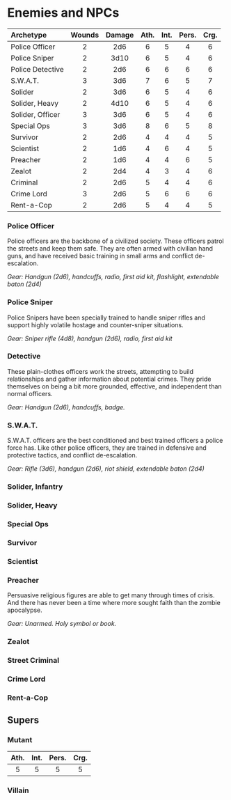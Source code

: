 # Enemies and NPCs


Archetype | Wounds | Damage | Ath. | Int. | Pers. | Crg. |
| :- | :-: | :-: | :-: | :-: |:-: |:-: |
| Police Officer | 2 | 2d6 | 6 | 5 | 4 | 6  
| Police Sniper | 2 | 3d10 | 6 | 5 | 4 | 6
| Police Detective | 2 | 2d6 | 6 | 6 | 6 | 6  
| S.W.A.T. | 3 | 3d6 |  7 | 6 | 5 | 7
| Solider | 2 | 3d6 | 6 | 5 | 4 | 6
| Solider, Heavy | 2 | 4d10 | 6 | 5 | 4 | 6
| Solider, Officer | 3 | 3d6 | 6 | 5 | 4 | 6
| Special Ops | 3 | 3d6 | 8 | 6 | 5 | 8
| Survivor | 2 | 2d6 |  4 | 4 | 4 | 5
| Scientist | 2 | 1d6 | 4 | 6 | 4 | 5
| Preacher | 2 | 1d6 |  4 | 4 | 6 | 5
| Zealot | 2 | 2d4 | 4 | 3 | 4 | 6
| Criminal | 2 | 2d6 |  5 | 4 | 4 | 6
| Crime Lord | 3 | 2d6 | 5 | 6 | 6 | 6
| Rent-a-Cop | 2 | 2d6 | 5 | 4 | 4 | 5


### Police Officer
Police officers are the backbone of a civilized society. These officers patrol the streets and keep them safe. They are often armed with civilian hand guns, and have received basic training in small arms and conflict de-escalation. 

*Gear: Handgun (2d6), handcuffs, radio, first aid kit, flashlight, extendable baton (2d4)* 

###  Police Sniper
Police Snipers have been specially trained to handle sniper rifles and support highly volatile hostage and counter-sniper situations. 

*Gear: Sniper rifle (4d8), handgun (2d6), radio, first aid kit*

### Detective
These plain-clothes officers work the streets, attempting to build relationships and gather information about potential crimes. They pride themselves on being a bit more grounded, effective, and independent than normal officers.

*Gear: Handgun (2d6), handcuffs, badge.*

### S.W.A.T.
S.W.A.T. officers are the best conditioned and best trained officers a police force has. Like other police officers, they are trained in defensive and protective tactics, and conflict de-escalation.

*Gear: Rifle (3d6), handgun (2d6), riot shield, extendable baton (2d4)*

### Solider, Infantry

### Solider, Heavy

### Special Ops

### Survivor

### Scientist

### Preacher
Persuasive religious figures are able to get many through times of crisis. And there has never been a time where more sought faith than the zombie apocalypse.

*Gear: Unarmed. Holy symbol or book.*

### Zealot

### Street Criminal


### Crime Lord


### Rent-a-Cop

## Supers
### Mutant
| Ath. | Int. | Pers. | Crg. |
| :-: | :-: | :-: | :-: |
| 5 | 5 | 5 | 5

### Villain
